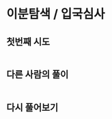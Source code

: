 # 이분탐색 / 입국심사

## 첫번째 시도

```python

```





## 다른 사람의 풀이

```python

```





## 다시 풀어보기

```python

```




